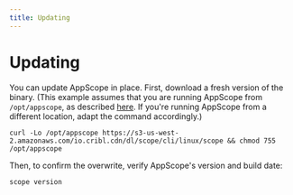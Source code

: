 ```yaml
---
title: Updating
---
```


# Updating

You can update AppScope in place. First, download a fresh version of the binary. (This example assumes that you are running AppScope from `/opt/appscope`, as described [here](/docs/downloading#where-from). If you're running AppScope from a different location, adapt the command accordingly.) 

```
curl -Lo /opt/appscope https://s3-us-west-2.amazonaws.com/io.cribl.cdn/dl/scope/cli/linux/scope && chmod 755 /opt/appscope
```

Then, to confirm the overwrite, verify AppScope's version and build date:

```
scope version
```
